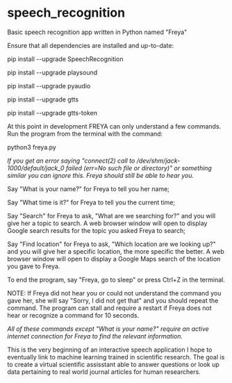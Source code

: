 # speech_recognition
Basic speech recognition app written in Python named "Freya"

Ensure that all dependencies are installed and up-to-date:  
  
pip install --upgrade SpeechRecognition  

pip install --upgrade playsound  

pip install --upgrade pyaudio  

pip install --upgrade gtts  

pip install --upgrade gtts-token

At this point in development FREYA can only understand a few commands. Run the program from the terminal with the command:  
  
python3 freya.py  

*If you get an error saying "connect(2) call to /dev/shm/jack-1000/default/jack_0 failed (err=No such file or directory)" or something similar you can ignore this. Freya should still be able to hear you.*  

Say "What is your name?" for Freya to tell you her name;  
  
Say "What time is it?" for Freya to tell you the current time;  
  
Say "Search" for Freya to ask, "What are we searching for?" and you will give her a topic to search. A web browser window will open to display Google search results for the topic you asked Freya to search;  
  
Say "Find location" for Freya to ask, "Which location are we looking up?" and you will give her a specific location, the more specific the better. A web browser window will open to display a Google Maps search of the location you gave to Freya.  

To end the program, say "Freya, go to sleep" or press Ctrl+Z in the terminal.  

NOTE: If Freya did not hear you or could not understand the command you gave her, she will say "Sorry, I did not get that" and you should repeat the command. The program can stall and require a restart if Freya does not hear or recognize a command for 10 seconds.  

*All of these commands except "What is your name?" require an active internet connection for Freya to find the relevant information.*  
  
This is the very beginning of an interactive speech application I hope to eventually link to machine learning trained in scientific research. The goal is to create a virtual scientific assisstant able to answer questions or look up data pertaining to real world journal articles for human researchers.  
